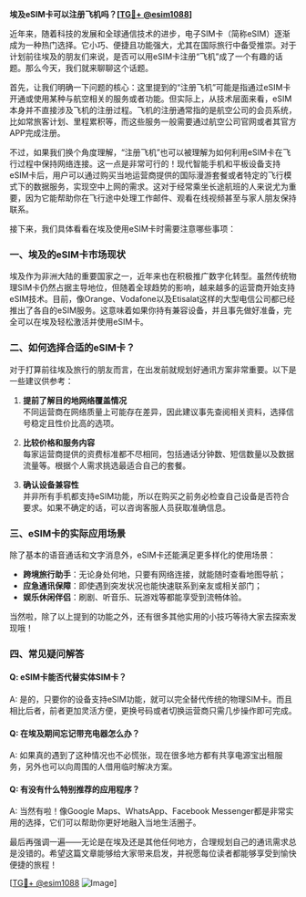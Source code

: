 **埃及eSIM卡可以注册飞机吗？[[TG💪+ @esim1088](https://t.me/s/esim1088)]**

近年来，随着科技的发展和全球通信技术的进步，电子SIM卡（简称eSIM）逐渐成为一种热门选择。它小巧、便捷且功能强大，尤其在国际旅行中备受推崇。对于计划前往埃及的朋友们来说，是否可以用eSIM卡注册“飞机”成了一个有趣的话题。那么今天，我们就来聊聊这个话题。

首先，让我们明确一下问题的核心：这里提到的“注册飞机”可能是指通过eSIM卡开通或使用某种与航空相关的服务或者功能。但实际上，从技术层面来看，eSIM本身并不直接涉及飞机的注册过程。飞机的注册通常指的是航空公司的会员系统，比如常旅客计划、里程累积等，而这些服务一般需要通过航空公司官网或者其官方APP完成注册。

不过，如果我们换个角度理解，“注册飞机”也可以被理解为如何利用eSIM卡在飞行过程中保持网络连接。这一点是非常可行的！现代智能手机和平板设备支持eSIM卡后，用户可以通过购买当地运营商提供的国际漫游套餐或者特定的飞行模式下的数据服务，实现空中上网的需求。这对于经常乘坐长途航班的人来说尤为重要，因为它能帮助你在飞行途中处理工作邮件、观看在线视频甚至与家人朋友保持联系。

接下来，我们具体看看在埃及使用eSIM卡时需要注意哪些事项：

### 一、埃及的eSIM卡市场现状

埃及作为非洲大陆的重要国家之一，近年来也在积极推广数字化转型。虽然传统物理SIM卡仍然占据主导地位，但随着全球趋势的影响，越来越多的运营商开始支持eSIM技术。目前，像Orange、Vodafone以及Etisalat这样的大型电信公司都已经推出了各自的eSIM服务。这意味着如果你持有兼容设备，并且事先做好准备，完全可以在埃及轻松激活并使用eSIM卡。

### 二、如何选择合适的eSIM卡？

对于打算前往埃及旅行的朋友而言，在出发前就规划好通讯方案非常重要。以下是一些建议供参考：

1. **提前了解目的地网络覆盖情况**  
   不同运营商在网络质量上可能存在差异，因此建议事先查阅相关资料，选择信号稳定且性价比高的选项。

2. **比较价格和服务内容**  
   每家运营商提供的资费标准都不尽相同，包括通话分钟数、短信数量以及数据流量等。根据个人需求挑选最适合自己的套餐。

3. **确认设备兼容性**  
   并非所有手机都支持eSIM功能，所以在购买之前务必检查自己设备是否符合要求。如果不确定的话，可以咨询客服人员获取准确信息。

### 三、eSIM卡的实际应用场景

除了基本的语音通话和文字消息外，eSIM卡还能满足更多样化的使用场景：

- **跨境旅行助手**：无论身处何地，只要有网络连接，就能随时查看地图导航；
- **应急通讯保障**：即使遇到突发状况也能快速联系到亲友或相关部门；
- **娱乐休闲伴侣**：刷剧、听音乐、玩游戏等都能享受到流畅体验。

当然啦，除了以上提到的功能之外，还有很多其他实用的小技巧等待大家去探索发现哦！

### 四、常见疑问解答

#### Q: eSIM卡能否代替实体SIM卡？
A: 是的，只要你的设备支持eSIM功能，就可以完全替代传统的物理SIM卡。而且相比后者，前者更加灵活方便，更换号码或者切换运营商只需几步操作即可完成。

#### Q: 在埃及期间忘记带充电器怎么办？
A: 如果真的遇到了这种情况也不必慌张，现在很多地方都有共享电源宝出租服务，另外也可以向周围的人借用临时解决方案。

#### Q: 有没有什么特别推荐的应用程序？
A: 当然有啦！像Google Maps、WhatsApp、Facebook Messenger都是非常实用的选择，它们可以帮助你更好地融入当地生活圈子。

最后再强调一遍——无论是在埃及还是其他任何地方，合理规划自己的通讯需求总是没错的。希望这篇文章能够给大家带来启发，并祝愿每位读者都能够享受到愉快便捷的旅程！

[[TG💪+ @esim1088](https://t.me/s/esim1088) ![Image](https://i.postimg.cc/4NQfJmqS/Snipaste-2025-05-13-00-14-12.png)]